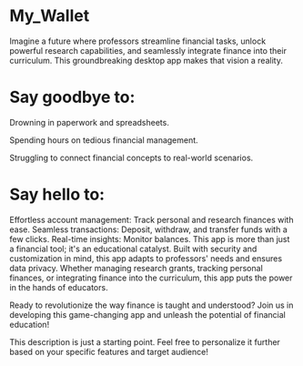 # My_Wallet
Imagine a future where professors streamline financial tasks, unlock powerful research capabilities, and seamlessly integrate finance into their curriculum. This groundbreaking desktop app makes that vision a reality.

# Say goodbye to:

Drowning in paperwork and spreadsheets.

Spending hours on tedious financial management.

Struggling to connect financial concepts to real-world scenarios.

# Say hello to:

Effortless account management: Track personal and research finances with ease.
Seamless transactions: Deposit, withdraw, and transfer funds with a few clicks.
Real-time insights: Monitor balances.
This app is more than just a financial tool; it's an educational catalyst.
Built with security and customization in mind, this app adapts to professors' needs and ensures data privacy. Whether managing research grants, tracking personal finances, or integrating finance into the curriculum, this app puts the power in the hands of educators.

Ready to revolutionize the way finance is taught and understood? Join us in developing this game-changing app and unleash the potential of financial education!

This description is just a starting point. Feel free to personalize it further based on your specific features and target audience!
